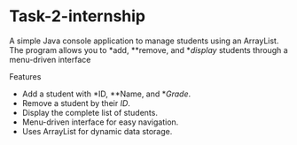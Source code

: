 # Task-2-internship
A simple Java console application to manage students using an ArrayList.  
The program allows you to *add, **remove, and **display* students through a menu-driven interface
  
  Features
- Add a student with *ID, **Name, and **Grade*.
- Remove a student by their *ID*.
- Display the complete list of students.
- Menu-driven interface for easy navigation.
- Uses ArrayList for dynamic data storage.

